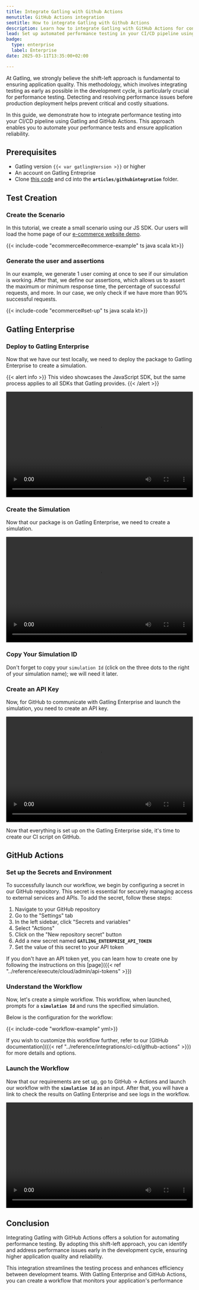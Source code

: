 ```yaml
---
title: Integrate Gatling with Github Actions
menutitle: GitHub Actions integration
seotitle: How to integrate Gatling with Github Actions
description: Learn how to integrate Gatling with GitHub Actions for continuous performance testing
lead: Set up automated performance testing in your CI/CD pipeline using Gatling and GitHub Actions
badge:
  type: enterprise
  label: Enterprise
date: 2025-03-11T13:35:00+02:00

---
```


At Gatling, we strongly believe the shift-left approach is fundamental to ensuring application quality. This methodology, which involves integrating testing as early as possible in the development cycle, is particularly crucial for performance testing. Detecting and resolving performance issues before production deployment helps prevent critical and costly situations.

In this guide, we demonstrate how to integrate performance testing into your CI/CD pipeline using Gatling and GitHub Actions. This approach enables you to automate your performance tests and ensure application reliability.

## Prerequisites
- Gatling version `{{< var gatlingVersion >}}` or higher
- An account on Gatling Entreprise
- Clone [this code](https://github.com/gatling/devrel-projects) and cd into the **`articles/githubintegration`** folder.

## Test Creation

### Create the Scenario

In this tutorial, we create a small scenario using our JS SDK. Our users will load the home page of our [e-commerce website demo](https://ecomm.gatling.io/).

{{< include-code "ecommerce#ecommerce-example" ts java scala kt>}}

### Generate the user and assertions

In our example, we generate 1 user coming at once to see if our simulation is working. After that, we define our assertions, which allows us to assert the maximum or minimum response time, the percentage of successful requests, and more. In our case, we only check if we have more than 90% successful requests.

{{< include-code "ecommerce#set-up" ts java scala kt>}}

## Gatling Enterprise

### Deploy to Gatling Enterprise

Now that we have our test locally, we need to deploy the package to Gatling Enterprise to create a simulation.

{{< alert info >}}
This video showcases the JavaScript SDK, but the same process applies to all SDKs that Gatling provides.
{{< /alert >}}

<div style="position: relative; width: 100%; padding-bottom: 56.25%; height: 0;">
    <video style="position: absolute; top: 0; left: 0; width: 100%; height: 100%;" controls title="Create a Package">
        <source src="video/create_a_package.mp4" type="video/mp4">
    </video>
</div>

### Create the Simulation

Now that our package is on Gatling Enterprise, we need to create a simulation.

<div style="position: relative; width: 100%; padding-bottom: 56.25%; height: 0;">
    <video style="position: absolute; top: 0; left: 0; width: 100%; height: 100%;" controls title="Create a Simulation">
        <source src="video/create_a_simulation.mp4" type="video/mp4">
    </video>
</div>

### Copy Your Simulation ID

Don't forget to copy your `simulation Id` (click on the three dots to the right of your simulation name); we will need it later.

### Create an API Key

Now, for GitHub to communicate with Gatling Enterprise and launch the simulation, you need to create an API key.

<div style="position: relative; width: 100%; padding-bottom: 56.25%; height: 0;">
    <video style="position: absolute; top: 0; left: 0; width: 100%; height: 100%;" controls title="Create an API Token">
        <source src="video/create_api_token.mp4" type="video/mp4">
    </video>
</div>

Now that everything is set up on the Gatling Enterprise side, it's time to create our CI script on GitHub.

## GitHub Actions

### Set up the Secrets and Environment

To successfully launch our workflow, we begin by configuring a secret in our GitHub repository. This secret is essential for securely managing access to external services and APIs. To add the secret, follow these steps:

1. Navigate to your GitHub repository
2. Go to the "Settings" tab
3. In the left sidebar, click "Secrets and variables"
4. Select "Actions"
5. Click on the "New repository secret" button
6. Add a new secret named **`GATLING_ENTERPRISE_API_TOKEN`**
7. Set the value of this secret to your API token

If you don't have an API token yet, you can learn how to create one by following the instructions on this [page]({{< ref "../reference/execute/cloud/admin/api-tokens" >}})

### Understand the Workflow

Now, let's create a simple workflow. This workflow, when launched, prompts for a **`simulation Id`** and runs the specified simulation.

Below is the configuration for the workflow:

{{< include-code "workflow-example" yml>}}

If you wish to customize this workflow further, refer to our [GitHub documentation]({{< ref "../reference/integrations/ci-cd/github-actions" >}}) for more details and options.

### Launch the Workflow

Now that our requirements are set up, go to GitHub → Actions and launch our workflow with the  **`simulation Id`** as an input. After that, you will have a link to check the results on Gatling Enterprise and see logs in the workflow.

<div style="position: relative; width: 100%; padding-bottom: 56.25%; height: 0;">
    <video style="position: absolute; top: 0; left: 0; width: 100%; height: 100%;" controls title="Launch the Workflow Tutorial">
        <source src="video/launch_the_workflow.mp4" type="video/mp4">
    </video>
</div>

## Conclusion

Integrating Gatling with GitHub Actions offers a solution for automating performance testing. By adopting this shift-left approach, you can identify and address performance issues early in the development cycle, ensuring higher application quality and reliability.

This integration streamlines the testing process and enhances efficiency between development teams. With Gatling Enterprise and GitHub Actions, you can create a workflow that monitors your application's performance
